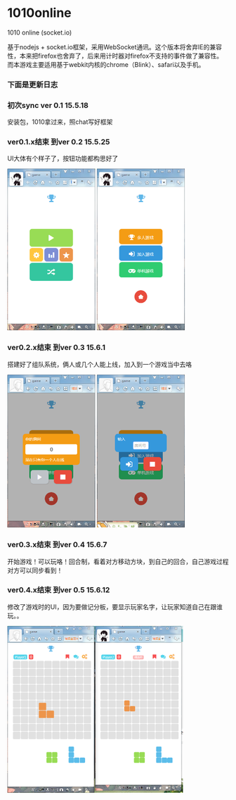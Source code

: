 # 1010online
<p>1010 online (socket.io)<p>
<p>基于nodejs + socket.io框架，采用WebSocket通讯。这个版本将舍弃IE的兼容性，本来把firefox也舍弃了，后来用计时器对firefox不支持的事件做了兼容性。而本游戏主要适用基于webkit内核的chrome（Blink）、safari以及手机。</p>
<h3>下面是更新日志</h3>
<h3>初次sync ver 0.1 15.5.18</h3>
<p>安装包，1010拿过来，照chat写好框架</p>
<h3>ver0.1.x结束 到ver 0.2 15.5.25</h3>
<p>UI大体有个样子了，按钮功能都构思好了</p>
<img src="https://github.com/wangmoumei/1010online/blob/master/log/ver0.2.jpg" width="200px">
<img src="https://github.com/wangmoumei/1010online/blob/master/log/ver0.2(1).jpg" width="200px">
<h3>ver0.2.x结束 到ver 0.3 15.6.1</h3>
<p>搭建好了组队系统，俩人或几个人能上线，加入到一个游戏当中去咯</p>
<img src="https://github.com/wangmoumei/1010online/blob/master/log/ver0.3.jpg" width="200px">
<img src="https://github.com/wangmoumei/1010online/blob/master/log/ver0.3(1).jpg" width="200px">
<h3>ver0.3.x结束 到ver 0.4 15.6.7</h3>
<p>开始游戏！可以玩咯！回合制，看着对方移动方块，到自己的回合，自己游戏过程对方可以同步看到！</p>
<h3>ver0.4.x结束 到ver 0.5 15.6.12</h3>
<p>修改了游戏时的UI，因为要做记分板，要显示玩家名字，让玩家知道自己在跟谁玩。。</p>
<img src="https://github.com/wangmoumei/1010online/blob/master/log/ver0.5.jpg" width="400px">
